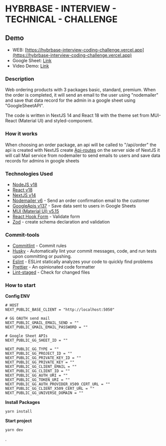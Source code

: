 # HYBRBASE - INTERVIEW - TECHNICAL - CHALLENGE

## Demo

- WEB: [https://hybrbase-interview-coding-challenge.vercel.app](https://hybrbase-interview-coding-challenge.vercel.app)
- Google Sheet: [Link](https://docs.google.com/spreadsheets/d/1e1Xzm_i1yTutdFS-oEaMW_J7bhWKaUn_1ljOqVN4Kqk/edit?usp=sharing)
- Video Demo: [Link](https://drive.google.com/file/d/11lcvTvTX_MzPiPf0b58eGI1QoxcLIPmt/view)

### Description

Web ordering products with 3 packages basic, standard, premium. When the order is completed, it will send an email to the user using "nodemailer" and save that data record for the admin in a google sheet using "GoogleSheetAPI".

The code is written in NextJS 14 and React 18 with the theme set from MUI-React (Material UI) and styled-component.

### How it works

When choosing an order package, an api will be called to "/api/order" the api is created with NextJS create [Api-routes](https://nextjs.org/docs/pages/building-your-application/routing/api-routes) on the server side of NextJS it will call
Mail service from nodemailer to send emails to users and save data records for admins in google sheets

### Technologies Used

- [NodeJS v18](https://nodejs.org/en)
- [React v18](https://react.dev)
- [NextJS v14](https://nextjs.org)
- [Nodemailer v6](https://www.npmjs.com/package/nodemailer) - Send an order confirmation email to the customer
- [GoogleApis v137](https://www.npmjs.com/package/googleapis) - Save data sent to users in Google Sheets
- [MUI (Material UI) v5.15](https://mui.com)
- [React Hook Form](https://react-hook-form.com) - Validate form
- [Zod](https://zod.dev) - create schema declaration and validation

### Commit-tools

- [Commitlint]() - Commit rules
- [Husky]() - Automatically lint your commit messages, code, and run tests upon committing or pushing.
- [Eslint]() - ESLint statically analyzes your code to quickly find problems
- [Prettier]() - An opinionated code formatter
- [Lint-staged]() - Check for changed files

### How to start

**Config ENV**

```shell
# HOST
NEXT_PUBLIC_BASE_CLIENT = "http://localhost:5050"

# GG OAUTH send mail
NEXT_PUBLIC_GMAIL_EMAIL_SEND = ""
NEXT_PUBLIC_GMAIL_EMAIL_PASSWORD = ""

# Google Sheet APIs
NEXT_PUBLIC_GG_SHEET_ID = ""

NEXT_PUBLIC_GG_TYPE = ""
NEXT_PUBLIC_GG_PROJECT_ID = ""
NEXT_PUBLIC_GG_PRIVATE_KEY_ID = ""
NEXT_PUBLIC_GG_PRIVATE_KEY = ""
NEXT_PUBLIC_GG_CLIENT_EMAIL = ""
NEXT_PUBLIC_GG_CLIENT_ID = ""
NEXT_PUBLIC_GG_AUTH_URI = ""
NEXT_PUBLIC_GG_TOKEN_URI = ""
NEXT_PUBLIC_GG_AUTH_PROVIDER_X509_CERT_URL = ""
NEXT_PUBLIC_GG_CLIENT_X509_CERT_URL = ""
NEXT_PUBLIC_GG_UNIVERSE_DOMAIN = ""
```

**Install Packages**

```shell
yarn install
```

**Start project**

```shell
yarn dev
```

.
